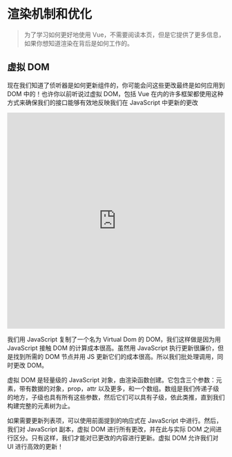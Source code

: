 # 渲染机制和优化

> 为了学习如何更好地使用 Vue，不需要阅读本页，但是它提供了更多信息，如果你想知道渲染在背后是如何工作的。

## 虚拟 DOM

现在我们知道了侦听器是如何更新组件的，你可能会问这些更改最终是如何应用到 DOM 中的！也许你以前听说过虚拟 DOM，包括 Vue 在内的许多框架都使用这种方式来确保我们的接口能够有效地反映我们在 JavaScript 中更新的更改

<div class="reactivecontent">
  <iframe height="500" style="width: 100%;" scrolling="no" title="How does the Virtual DOM work?" src="https://codepen.io/sdras/embed/RwwQapa?height=500&theme-id=light&default-tab=result" frameborder="no" allowtransparency="true" allowfullscreen="true">
    See the Pen <a href='https://codepen.io/sdras/pen/RwwQapa'>How does the Virtual DOM work?</a> by Sarah Drasner
    (<a href='https://codepen.io/sdras'>@sdras</a>) on <a href='https://codepen.io'>CodePen</a>.
  </iframe>
</div>

我们用 JavaScript 复制了一个名为 Virtual Dom 的 DOM，我们这样做是因为用 JavaScript 接触 DOM 的计算成本很高。虽然用 JavaScript 执行更新很廉价，但是找到所需的 DOM 节点并用 JS 更新它们的成本很高。所以我们批处理调用，同时更改 DOM。

虚拟 DOM 是轻量级的 JavaScript 对象，由渲染函数创建。它包含三个参数：元素，带有数据的对象，prop，attr 以及更多，和一个数组。数组是我们传递子级的地方，子级也具有所有这些参数，然后它们可以具有子级，依此类推，直到我们构建完整的元素树为止。

如果需要更新列表项，可以使用前面提到的响应式在 JavaScript 中进行。然后，我们对 JavaScript 副本，虚拟 DOM 进行所有更改，并在此与实际 DOM 之间进行区分。只有这样，我们才能对已更改的内容进行更新。虚拟 DOM 允许我们对 UI 进行高效的更新！
